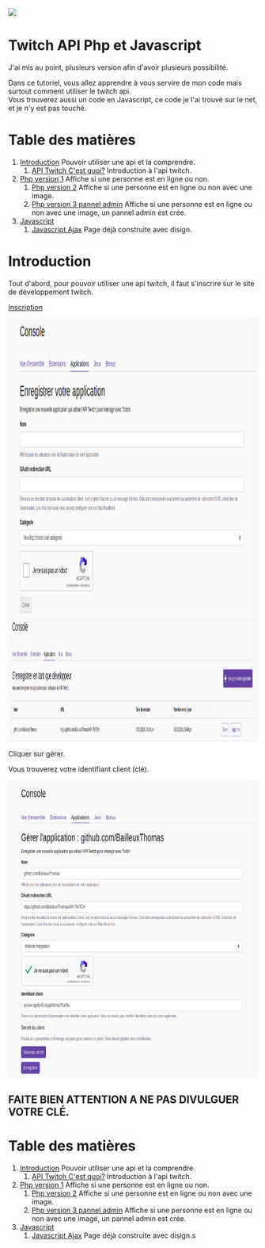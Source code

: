 <img src="https://banner2.kisspng.com/20180503/wee/kisspng-twitch-streaming-media-video-game-logo-live-stream-5aeba5fa2110d1.2586663015253928901355.jpg" height="180" />

# Twitch API Php et Javascript

J'ai mis au point, plusieurs version afin d'avoir plusieurs possibilité.  

Dans ce tutoriel, vous allez apprendre à vous servire de mon code mais surtout comment utiliser le twitch api.  
Vous trouverez aussi un code en Javascript, ce code je l'ai trouvé sur le net, et je n'y est pas touché.  

 # Table des matières

1. [Introduction](#Introduction) Pouvoir utiliser une api et la comprendre.
    1. [API Twitch C'est quoi?](./API) Introduction à l'api twitch.
2. [Php version 1](./v1) Affiche si une personne est en ligne ou non.
    1. [Php version 2](./v2) Affiche si une personne est en ligne ou non avec une image.
    2. [Php version 3 pannel admin](./v3%20admin) Affiche si une personne est en ligne ou non avec une image, un pannel admin est crée.
3. [Javascript](./javascript)
    1. [Javascript Ajax](./javascript/v1) Page déjà construite avec disign.

<a name="Introduction"></a>

# Introduction

Tout d'abord, pour pouvoir utiliser une api twitch, il faut s'inscrire sur le site de développement twitch.

[Inscription](https://dev.twitch.tv/console/apps/create)

<img src="./img/1.png" height="600" />

<img src="./img/2.png" height="250" />

Cliquer sur gérer.   

Vous trouverez votre identifiant client (clé).

<img src="./img/3.png" height="600" />

## FAITE BIEN ATTENTION A NE PAS DIVULGUER VOTRE CLÉ.  

# Table des matières

1. [Introduction](#Introduction) Pouvoir utiliser une api et la comprendre.
    1. [API Twitch C'est quoi?](/API) Introduction à l'api twitch.
2. [Php version 1](./v1) Affiche si une personne est en ligne ou non.
    1. [Php version 2](./v2) Affiche si une personne est en ligne ou non avec une image.
    2. [Php version 3 pannel admin](./v3%20admin) Affiche si une personne est en ligne ou non avec une image, un pannel admin est crée.
3. [Javascript](./javascript)
    1. [Javascript Ajax](./javascript/v1) Page déjà construite avec disign.s